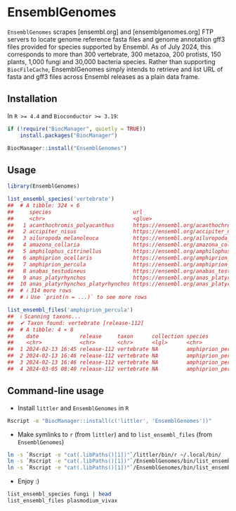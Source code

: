 # EnsemblGenomes

`EnsemblGenomes` scrapes [ensembl.org] and [ensemblgenomes.org] FTP 
servers to locate genome reference fasta files and genome annotation 
gff3 files provided for species supported by Ensembl. As of July 2024, 
this corresponds to more than 300 vertebrate, 300 metazoa, 200 protists, 
150 plants, 1,000 fungi and 30,000 bacteria species. Rather than supporting
`BiocFileCache`, EnsemblGenomes simply intends to retrieve and list URL 
of fasta and gff3 files across Ensembl releases as a plain data frame. 

## Installation 

In `R >= 4.4` and `Bioconductor >= 3.19`: 

```r
if (!require("BiocManager", quietly = TRUE))
    install.packages("BiocManager")

BiocManager::install("EnsemblGenomes")
```

## Usage

```r
library(EnsemblGenomes)

list_ensembl_species('vertebrate')
##  # A tibble: 324 × 6
##     species                          url                                                                            taxon      collection release     date        
##     <chr>                            <glue>                                                                         <chr>      <lgl>      <chr>       <chr>       
##   1 acanthochromis_polyacanthus      https://ensembl.org/acanthochromis_polyacanthus/Info/Annotation#genebuild      vertebrate NA         release-112 2024-04-23 …
##   2 accipiter_nisus                  https://ensembl.org/accipiter_nisus/Info/Annotation#genebuild                  vertebrate NA         release-112 2024-04-23 …
##   3 ailuropoda_melanoleuca           https://ensembl.org/ailuropoda_melanoleuca/Info/Annotation#genebuild           vertebrate NA         release-112 2024-04-23 …
##   4 amazona_collaria                 https://ensembl.org/amazona_collaria/Info/Annotation#genebuild                 vertebrate NA         release-112 2024-04-23 …
##   5 amphilophus_citrinellus          https://ensembl.org/amphilophus_citrinellus/Info/Annotation#genebuild          vertebrate NA         release-112 2024-04-23 …
##   6 amphiprion_ocellaris             https://ensembl.org/amphiprion_ocellaris/Info/Annotation#genebuild             vertebrate NA         release-112 2024-04-23 …
##   7 amphiprion_percula               https://ensembl.org/amphiprion_percula/Info/Annotation#genebuild               vertebrate NA         release-112 2024-04-23 …
##   8 anabas_testudineus               https://ensembl.org/anabas_testudineus/Info/Annotation#genebuild               vertebrate NA         release-112 2024-04-23 …
##   9 anas_platyrhynchos               https://ensembl.org/anas_platyrhynchos/Info/Annotation#genebuild               vertebrate NA         release-112 2024-04-23 …
##  10 anas_platyrhynchos_platyrhynchos https://ensembl.org/anas_platyrhynchos_platyrhynchos/Info/Annotation#genebuild vertebrate NA         release-112 2024-04-23 …
##  # ℹ 314 more rows
##  # ℹ Use `print(n = ...)` to see more rows

list_ensembl_files('amphiprion_percula')
##  ℹ Scanning taxons...
##  ✔ Taxon found: vertebrate [release-112]
##  # A tibble: 4 × 8
##    date             release     taxon      collection species            type        url                                                                url_status
##    <chr>            <chr>       <chr>      <lgl>      <chr>              <chr>       <chr>                                                                   <int>
##  1 2024-02-13 16:45 release-112 vertebrate NA         amphiprion_percula reference   https://ftp.ensembl.org/pub/release-112/fasta//amphiprion_percula…        200
##  2 2024-02-13 16:46 release-112 vertebrate NA         amphiprion_percula reference   https://ftp.ensembl.org/pub/release-112/fasta//amphiprion_percula…        200
##  3 2024-02-13 16:46 release-112 vertebrate NA         amphiprion_percula reference   https://ftp.ensembl.org/pub/release-112/fasta//amphiprion_percula…        200
##  4 2024-03-05 08:40 release-112 vertebrate NA         amphiprion_percula annotations https://ftp.ensembl.org/pub/release-112/gff3//amphiprion_percula/…        200
```

## Command-line usage

- Install `littler` and `EnsemblGenomes` in `R`

```sh
Rscript -e "BiocManager::install(c('littler', 'EnsemblGenomes'))"
```

- Make symlinks to `r` (from `littler`) and to `list_ensembl_files` (from `EnsemblGenomes`)

```sh
ln -s `Rscript -e "cat(.libPaths()[1])"`/littler/bin/r ~/.local/bin/
ln -s `Rscript -e "cat(.libPaths()[1])"`/EnsemblGenomes/bin/list_ensembl_files ~/.local/bin/
ln -s `Rscript -e "cat(.libPaths()[1])"`/EnsemblGenomes/bin/list_ensembl_species ~/.local/bin/
```

- Enjoy :)

```sh
list_ensembl_species fungi | head
list_ensembl_files plasmodium_vivax
```
